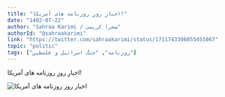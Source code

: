 ```yaml
---
title: "اخبارِ روزِ روزنامه های آمریکا!"
date: "1402-07-22"
author: "Sahraa Karimi / صحرا کریمی"
authorId: "@sahraakarimi"
link: "https://twitter.com/sahraakarimi/status/1711743306055455067"
topic: "politic"
tags: ["روزنامه", "جنگ اسرائیل و فلسطین"]
---
```


اخبارِ روزِ روزنامه های آمریکا!

![اخبارِ روزِ روزنامه های آمریکا](/posts/politic/akhbare-rooze-rooznamehaye-amrika.jpg)
